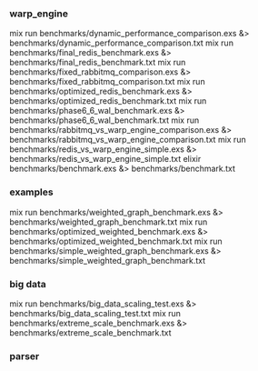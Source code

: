 ### warp_engine

mix run benchmarks/dynamic_performance_comparison.exs &> benchmarks/dynamic_performance_comparison.txt
mix run benchmarks/final_redis_benchmark.exs &> benchmarks/final_redis_benchmark.txt
mix run benchmarks/fixed_rabbitmq_comparison.exs &> benchmarks/fixed_rabbitmq_comparison.txt
mix run benchmarks/optimized_redis_benchmark.exs &> benchmarks/optimized_redis_benchmark.txt
mix run benchmarks/phase6_6_wal_benchmark.exs &> benchmarks/phase6_6_wal_benchmark.txt
mix run benchmarks/rabbitmq_vs_warp_engine_comparison.exs &> benchmarks/rabbitmq_vs_warp_engine_comparison.txt
mix run benchmarks/redis_vs_warp_engine_simple.exs &> benchmarks/redis_vs_warp_engine_simple.txt
elixir benchmarks/benchmark.exs &> benchmarks/benchmark.txt


### examples

mix run benchmarks/weighted_graph_benchmark.exs &> benchmarks/weighted_graph_benchmark.txt
mix run benchmarks/optimized_weighted_benchmark.exs &> benchmarks/optimized_weighted_benchmark.txt
mix run benchmarks/simple_weighted_graph_benchmark.exs &> benchmarks/simple_weighted_graph_benchmark.txt


### big data
mix run benchmarks/big_data_scaling_test.exs &> benchmarks/big_data_scaling_test.txt
mix run benchmarks/extreme_scale_benchmark.exs &> benchmarks/extreme_scale_benchmark.txt


### parser
